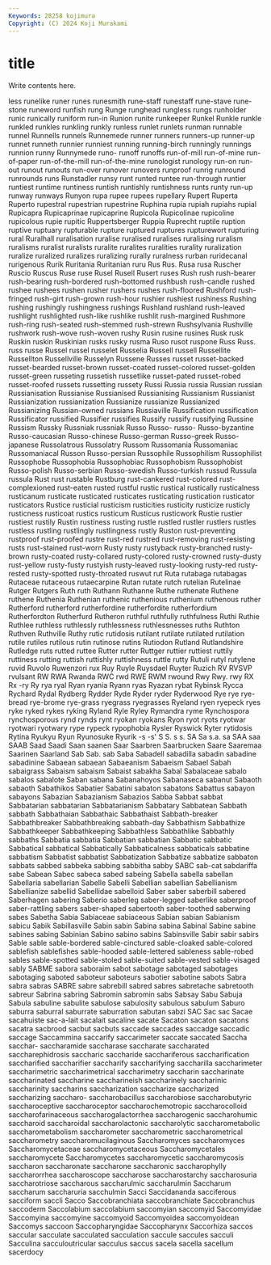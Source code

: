 ```yaml
---
Keywords: 28258 kojimura
Copyright: (C) 2024 Koji Murakami
---
```


# title

Write contents here.



less runelike runer runes runesmith rune-staff runestaff rune-stave rune-stone
runeword runfish rung Runge runghead rungless rungs runholder runic runically
runiform run-in Runion runite runkeeper Runkel Runkle runkle runkled runkles
runkling runkly runless runlet runlets runman runnable runnel Runnells runnels
Runnemede runner runners runners-up runner-up runnet runneth runnier runniest running
running-birch runningly runnings runnion runny Runnymede runo- runoff runoffs run-of-mill
run-of-mine run-of-paper run-of-the-mill run-of-the-mine runologist runology run-on run-out runout runouts
run-over runover runovers runproof runrig runround runrounds runs Runstadler runsy
runt runted runtee run-through runtier runtiest runtime runtiness runtish runtishly
runtishness runts runty run-up runway runways Runyon rupa rupee rupees
rupellary Rupert Ruperta Ruperto rupestral rupestrian rupestrine Ruphina rupia rupiah
rupiahs rupial Rupicapra Rupicaprinae rupicaprine Rupicola Rupicolinae rupicoline rupicolous rupie
rupitic Ruppertsberger Ruppia Ruprecht ruptile ruption ruptive ruptuary rupturable rupture
ruptured ruptures rupturewort rupturing rural Ruralhall ruralisation ruralise ruralised ruralises
ruralising ruralism ruralisms ruralist ruralists ruralite ruralites ruralities rurality ruralization
ruralize ruralized ruralizes ruralizing rurally ruralness rurban ruridecanal rurigenous Rurik
Ruritania Ruritanian ruru Rus Rus. Rusa rusa Ruscher Ruscio Ruscus
Ruse ruse Rusel Rusell Rusert ruses Rush rush rush-bearer rush-bearing
rush-bordered rush-bottomed rushbush rush-candle rushed rushee rushees rushen rusher rushers
rushes rush-floored Rushford rush-fringed rush-girt rush-grown rush-hour rushier rushiest rushiness
Rushing rushing rushingly rushingness rushings Rushland rushland rush-leaved rushlight rushlighted
rush-like rushlike rushlit rush-margined Rushmore rush-ring rush-seated rush-stemmed rush-strewn Rushsylvania
Rushville rushwork rush-wove rush-woven rushy Rusin rusine rusines Rusk rusk
Ruskin ruskin Ruskinian rusks rusky rusma Ruso rusot ruspone Russ
Russ. russ russe Russel russel russelet Russelia Russell russell Russellite
Russellton Russellville Russelyn Russene Russes russet russet-backed russet-bearded russet-brown russet-coated
russet-colored russet-golden russet-green russeting russetish russetlike russet-pated russet-robed russet-roofed russets
russetting russety Russi Russia russia Russian russian Russianisation Russianise Russianised
Russianising Russianism Russianist Russianization russianization Russianize russianize Russianized Russianizing Russian-owned
russians Russiaville Russification russification Russificator russified Russifier russifies Russify russify
russifying Russine Russism Russky Russniak russniak Russo Russo- russo- Russo-byzantine
Russo-caucasian Russo-chinese Russo-german Russo-greek Russo-japanese Russolatrous Russolatry Russom Russomania Russomaniac
Russomaniacal Russon Russo-persian Russophile Russophilism Russophilist Russophobe Russophobia Russophobiac Russophobism
Russophobist Russo-polish Russo-serbian Russo-swedish Russo-turkish russud Russula russula Rust rust
rustable Rustburg rust-cankered rust-colored rust-complexioned rust-eaten rusted rustful rustic rustical
rustically rusticalness rusticanum rusticate rusticated rusticates rusticating rustication rusticator rusticators
Rustice rusticial rusticism rusticities rusticity rusticize rusticly rusticness rusticoat rustics
rusticum Rusticus rusticwork Rustie rustier rustiest rustily Rustin rustiness rusting
rustle rustled rustler rustlers rustles rustless rustling rustlingly rustlingness rustly
Ruston rust-preventing rustproof rust-proofed rustre rust-red rustred rust-removing rust-resisting rusts
rust-stained rust-worn Rusty rusty rustyback rusty-branched rusty-brown rusty-coated rusty-collared rusty-colored
rusty-crowned rusty-dusty rust-yellow rusty-fusty rustyish rusty-leaved rusty-looking rusty-red rusty-rested rusty-spotted
rusty-throated ruswut rut Ruta rutabaga rutabagas Rutaceae rutaceous rutaecarpine Rutan
rutate rutch rutelian Rutelinae Rutger Rutgers Ruth ruth Ruthann Ruthanne
Ruthe ruthenate Ruthene ruthene Ruthenia Ruthenian ruthenic ruthenious ruthenium ruthenous
ruther Rutherford rutherford rutherfordine rutherfordite rutherfordium Rutherfordton Rutherfurd Rutheron ruthful
ruthfully ruthfulness Ruthi Ruthie Ruthlee ruthless ruthlessly ruthlessness ruthlessnesses ruths
Ruthton Ruthven Ruthville Ruthy rutic rutidosis rutilant rutilate rutilated rutilation
rutile rutiles rutilous rutin rutinose rutins Rutiodon Rutland Rutlandshire Rutledge
ruts rutted ruttee Rutter rutter Ruttger ruttier ruttiest ruttily ruttiness
rutting ruttish ruttishly ruttishness ruttle rutty Rutuli rutyl rutylene ruvid
Ruvolo Ruwenzori rux Ruy Ruyle Ruysdael Ruyter Ruzich RV RVSVP
rvulsant RW RWA Rwanda RWC rwd RWE RWM rwound Rwy
Rwy. rwy RX Rx -ry Ry rya ryal Ryan ryania
Ryann ryas Ryazan rybat Rybinsk Rycca Rychard Rydal Rydberg Rydder
Ryde Ryder ryder Ryderwood Rye rye rye-bread rye-brome rye-grass ryegrass
ryegrasses Ryeland ryen ryepeck ryes ryke ryked rykes ryking Ryland
Ryle Ryley Rymandra ryme Rynchospora rynchosporous rynd rynds rynt ryokan
ryokans Ryon ryot ryots ryotwar ryotwari ryotwary rype rypeck rypophobia
Rysler Ryswick Ryter rytidosis Rytina Ryukyu Ryun Ryunosuke Ryurik -s
-s' S S. s s. SA Sa s.a. sa SAA
saa SAAB Saad Saadi Saan saanen Saar Saarbren Saarbrucken Saare
Saaremaa Saarinen Saarland Sab Sab. sab Saba Sabadell sabadilla sabadin
sabadine sabadinine Sabaean sabaean Sabaeanism Sabaeism Sabael Sabah sabaigrass Sabaism
sabaism Sabaist sabakha Sabal Sabalaceae sabalo sabalos sabalote Saban sabana
Sabanahoyos Sabanaseca sabanut Sabaoth sabaoth Sabathikos Sabatier Sabatini sabaton sabatons
Sabattus sabayon sabayons Sabazian Sabazianism Sabazios Sabba Sabbat sabbat Sabbatarian
sabbatarian Sabbatarianism Sabbatary Sabbatean Sabbath sabbath Sabbathaian Sabbathaic Sabbathaist Sabbath-breaker
Sabbathbreaker Sabbathbreaking sabbath-day Sabbathism Sabbathize Sabbathkeeper Sabbathkeeping Sabbathless Sabbathlike Sabbathly
sabbaths Sabbatia sabbatia Sabbatian sabbatian Sabbatic sabbatic Sabbatical sabbatical Sabbatically
Sabbaticalness sabbaticals sabbatine sabbatism Sabbatist sabbatist Sabbatization Sabbatize sabbatize sabbaton
sabbats sabbed sabbeka sabbing sabbitha sabby SABC sab-cat sabdariffa sabe
Sabean Sabec sabeca sabed sabeing Sabella sabella sabellan Sabellaria sabellarian
Sabelle Sabelli Sabellian sabellian Sabellianism Sabellianize sabellid Sabellidae sabelloid Saber
saber saberbill sabered Saberhagen sabering Saberio saberleg saber-legged saberlike saberproof
saber-rattling sabers saber-shaped sabertooth saber-toothed saberwing sabes Sabetha Sabia Sabiaceae
sabiaceous Sabian sabian Sabianism sabicu Sabik Sabillasville Sabin sabin Sabina
sabina Sabinal Sabine sabine sabines sabing Sabinian Sabino sabino sabins
Sabinsville Sabir sabir sabirs Sable sable sable-bordered sable-cinctured sable-cloaked sable-colored
sablefish sablefishes sable-hooded sable-lettered sableness sable-robed sables sable-spotted sable-stoled sable-suited
sable-vested sable-visaged sably SABME sabora saboraim sabot sabotage sabotaged sabotages
sabotaging saboted saboteur saboteurs sabotier sabotine sabots Sabra sabra sabras
SABRE sabre sabrebill sabred sabres sabretache sabretooth sabreur Sabrina sabring
Sabromin sabromin sabs Sabsay Sabu Sabuja Sabula sabuline sabulite sabulose
sabulosity sabulous sabulum Saburo saburra saburral saburrate saburration sabutan sabzi
SAC Sac sac Sacae sacahuiste sac-a-lait sacalait sacaline sacate Sacaton
sacaton sacatons sacatra sacbrood sacbut sacbuts saccade saccades saccadge saccadic
saccage Saccammina saccarify saccarimeter saccate saccated Saccha sacchar- saccharamide saccharase
saccharate saccharated saccharephidrosis saccharic saccharide sacchariferous saccharification saccharified saccharifier saccharify
saccharifying saccharilla saccharimeter saccharimetric saccharimetrical saccharimetry saccharin saccharinate saccharinated saccharine
saccharineish saccharinely saccharinic saccharinity saccharins saccharization saccharize saccharized saccharizing saccharo-
saccharobacillus saccharobiose saccharobutyric saccharoceptive saccharoceptor saccharochemotropic saccharocolloid saccharofarinaceous saccharogalactorrhea saccharogenic
saccharohumic saccharoid saccharoidal saccharolactonic saccharolytic saccharometabolic saccharometabolism saccharometer saccharometric saccharometrical
saccharometry saccharomucilaginous Saccharomyces saccharomyces Saccharomycetaceae saccharomycetaceous Saccharomycetales saccharomycete Saccharomycetes saccharomycetic
saccharomycosis saccharon saccharonate saccharone saccharonic saccharophylly saccharorrhea saccharoscope saccharose saccharostarchy
saccharosuria saccharotriose saccharous saccharulmic saccharulmin Saccharum saccharum saccharuria sacchulmin Sacci
Saccidananda sacciferous sacciform saccli Sacco Saccobranchiata saccobranchiate Saccobranchus saccoderm Saccolabium
saccolabium saccomyian saccomyid Saccomyidae Saccomyina saccomyine saccomyoid Saccomyoidea saccomyoidean Saccomys
saccoon Saccopharyngidae Saccopharynx Saccorhiza saccos saccular sacculate sacculated sacculation saccule
saccules sacculi Sacculina sacculoutricular sacculus saccus sacela sacella sacellum sacerdocy
